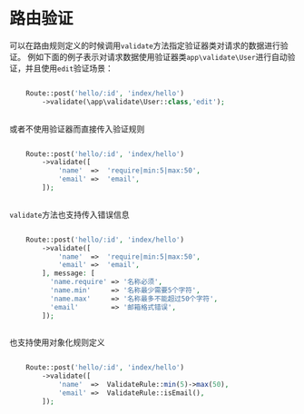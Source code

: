 # 路由验证

可以在路由规则定义的时候调用`validate`方法指定验证器类对请求的数据进行验证。
例如下面的例子表示对请求数据使用验证器类`app\validate\User`进行自动验证，并且使用`edit`验证场景：
```php

    Route::post('hello/:id', 'index/hello')
    	->validate(\app\validate\User::class,'edit');
    

```
或者不使用验证器而直接传入验证规则
```php

    Route::post('hello/:id', 'index/hello')
        ->validate([
            'name'	=>	'require|min:5|max:50',
            'email'	=>	'email',
        ]);
    

```
`validate`方法也支持传入错误信息
```php

    Route::post('hello/:id', 'index/hello')
        ->validate([
            'name'	=>	'require|min:5|max:50',
            'email'	=>	'email',
        ], message: [
          'name.require' => '名称必须',
          'name.min'     => '名称最少需要5个字符',
          'name.max'     => '名称最多不能超过50个字符',
          'email'        => '邮箱格式错误',
        ]);
    

```
也支持使用对象化规则定义
```php

    Route::post('hello/:id', 'index/hello')
        ->validate([
            'name'	=>	ValidateRule::min(5)->max(50),
            'email'	=>	ValidateRule::isEmail(),
        ]);
    

```
